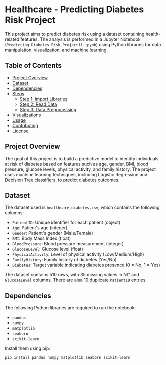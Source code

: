 # Healthcare - Predicting Diabetes Risk Project

This project aims to predict diabetes risk using a dataset containing health-related features. The analysis is performed in a Jupyter Notebook (`Predicting Diabetes Risk Project11.ipynb`) using Python libraries for data manipulation, visualization, and machine learning.

## Table of Contents
- [Project Overview](#project-overview)
- [Dataset](#dataset)
- [Dependencies](#dependencies)
- [Steps](#steps)
  - [Step 1: Import Libraries](#step-1-import-libraries)
  - [Step 2: Read Data](#step-2-read-data)
  - [Step 3: Data Preprocessing](#step-3-data-preprocessing)
- [Visualizations](#visualizations)
- [Usage](#usage)
- [Contributing](#contributing)
- [License](#license)

## Project Overview
The goal of this project is to build a predictive model to identify individuals at risk of diabetes based on features such as age, gender, BMI, blood pressure, glucose levels, physical activity, and family history. The project uses machine learning techniques, including Logistic Regression and Decision Tree classifiers, to predict diabetes outcomes.

## Dataset
The dataset used is `healthcare_diabetes.csv`, which contains the following columns:
- `PatientID`: Unique identifier for each patient (object)
- `Age`: Patient's age (integer)
- `Gender`: Patient's gender (Male/Female)
- `BMI`: Body Mass Index (float)
- `BloodPressure`: Blood pressure measurement (integer)
- `GlucoseLevel`: Glucose level (float)
- `PhysicalActivity`: Level of physical activity (Low/Medium/High)
- `FamilyHistory`: Family history of diabetes (Yes/No)
- `Diabetes`: Target variable indicating diabetes presence (0 = No, 1 = Yes)

The dataset contains 510 rows, with 35 missing values in `BMI` and `GlucoseLevel` columns. There are also 10 duplicate `PatientID` entries.

## Dependencies
The following Python libraries are required to run the notebook:
- `pandas`
- `numpy`
- `matplotlib`
- `seaborn`
- `scikit-learn`

Install them using pip:
```bash
pip install pandas numpy matplotlib seaborn scikit-learn

